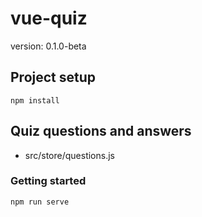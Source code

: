 # vue-quiz
version: 0.1.0-beta

## Project setup
```
npm install
```
## Quiz questions and answers
- src/store/questions.js

### Getting started
```
npm run serve
```